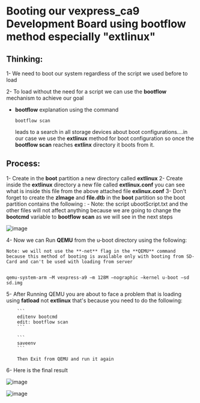 # Booting our vexpress_ca9 Development Board using bootflow method especially "extlinux"

## Thinking:

1- We need to boot our system regardless of the script we used before to load

2- To load without the need for a script we can use the **bootflow** mechanism to achieve our goal

- **bootflow** explanation
  using the command
  ```
  bootflow scan
  ```
  leads to a search in all storage devices about boot configurations....in our case we use the **extlinux** method for boot configuration so once the **bootflow scan** reaches **extlinx** directory it boots from it.

## Process:

 1- Create in the **boot** partition a new directory called **extlinux**
 2- Create inside the **extlinux** directory a new file called **extlinux.conf** you can see what is inside this file from the above attached file **exlinux.conf**
 3- Don't forget to create the **zImage** and **file.dtb** in the **boot** partition so the boot partition contains the following :
     - Note: the script ubootScript.txt and the other files will not affect anything because we are going to change the **bootcmd** variable to **bootflow scan** as we will see in the next steps
     
   ![image](https://github.com/user-attachments/assets/8b43b431-90e4-4e93-8d93-f60b4666e104)

 4- Now we can Run **QEMU** from the u-boot directory using the following:

    Note: we will not use the **-net** flag in the **QEMU** command because this method of booting is available only with booting from SD-Card and can't be used with loading from server

 
    qemu-system-arm –M vexpress-a9 –m 128M –nographic –kernel u-boot –sd sd.img

  5- After Running QEMU you are about to face a problem that is loading using **fatload** not **extlinux** that's because you need to do the following:
  
        ```
        editenv bootcmd
        edit: bootflow scan
        ```
        
        ```
        saveenv
        ```
        
        Then Exit from QEMU and run it again


  6- Here is the final result
  
  ![image](https://github.com/user-attachments/assets/19d6d3c4-3011-44c6-81e3-d47ace865585)

  ![image](https://github.com/user-attachments/assets/ec0c5198-8d54-4c15-abd0-895db3c9a128)

 
    
